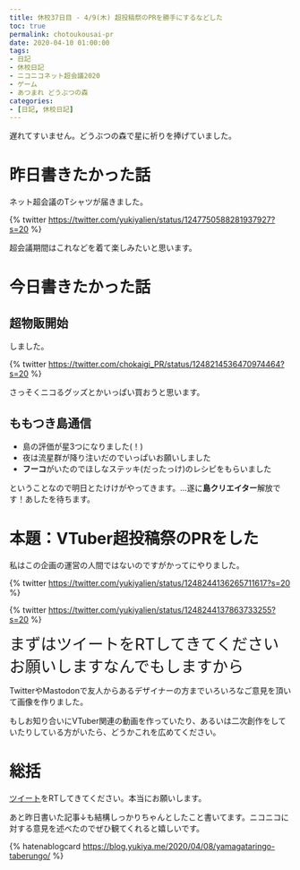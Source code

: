 ```yaml
---
title: 休校37日目 - 4/9(木) 超投稿祭のPRを勝手にするなどした
toc: true
permalink: chotoukousai-pr
date: 2020-04-10 01:00:00
tags:
- 日記
- 休校日記
- ニコニコネット超会議2020
- ゲーム
- あつまれ どうぶつの森
categories:
- [日記, 休校日記]
---
```


遅れてすいません。どうぶつの森で星に祈りを捧げていました。

<!-- more -->

# 昨日書きたかった話

ネット超会議のTシャツが届きました。

{% twitter https://twitter.com/yukiyalien/status/1247750588281937927?s=20 %}

超会議期間はこれなどを着て楽しみたいと思います。

# 今日書きたかった話

## 超物販開始

しました。

{% twitter https://twitter.com/chokaigi_PR/status/1248214536470974464?s=20 %}

さっそくニコるグッズとかいっぱい買おうと思います。

## ももつき島通信

- 島の評価が星3つになりました(！)
- 夜は流星群が降り注いだのでいっぱいお願いしました
- **フーコ**がいたのでほしなステッキ(だったっけ)のレシピをもらいました

ということなので明日とたけけがやってきます。…遂に**島クリエイター**解放です！あしたを待ちます。

# 本題：VTuber超投稿祭のPRをした

私はこの企画の運営の人間ではないのですがかってにやりました。

{% twitter https://twitter.com/yukiyalien/status/1248244136265711617?s=20 %}

{% twitter https://twitter.com/yukiyalien/status/1248244137863733255?s=20 %}

<span style="font-size:2em;">まずはツイートをRTしてきてくださいお願いしますなんでもしますから</span>

TwitterやMastodonで友人からあるデザイナーの方までいろいろなご意見を頂いて画像を作りました。

もしお知り合いにVTuber関連の動画を作っていたり、あるいは二次創作をしていたりしている方がいたら、どうかこれを広めてください。

# 総括

[ツイート](https://twitter.com/yukiyalien/status/1248244136265711617?s=20)をRTしてきてください。本当にお願いします。



あと昨日書いた記事↓も結構しっかりちゃんとしたこと書いてます。ニコニコに対する意見を述べたのでぜひ観てくれると嬉しいです。

{% hatenablogcard https://blog.yukiya.me/2020/04/08/yamagataringo-taberungo/ %}
